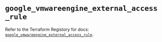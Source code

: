 # `google_vmwareengine_external_access_rule`

Refer to the Terraform Registory for docs: [`google_vmwareengine_external_access_rule`](https://registry.terraform.io/providers/hashicorp/google/5.21.0/docs/resources/vmwareengine_external_access_rule).
